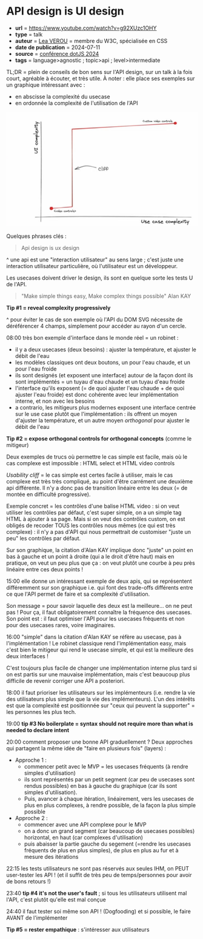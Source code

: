 # API design is UI design

- **url** = https://www.youtube.com/watch?v=g92XUzc1OHY
- **type** = talk
- **auteur** = [Lea VEROU](https://lea.verou.me/) = membre du W3C, spécialisée en CSS
- **date de publication** = 2024-07-11
- **source** = [conférence dotJS 2024](https://www.youtube.com/@dotconferences)
- **tags** = language>agnostic ; topic>api ; level>intermediate

TL;DR = plein de conseils de bon sens sur l'API design, sur un talk à la fois court, agréable à écouter, et très utile. À noter : elle place ses exemples sur un graphique intéressant avec :

- en abscisse la complexité du usecase
- en ordonnée la complexité de l'utilisation de l'API

![usecase_complexity_vs_ui_complexity](2024-08-17-api-is-ux_usecase_complexity_vs_ui_complexity.jpeg)

Quelques phrases clés :

> Api design is ux design

^ une api est une "interaction utilisateur" au sens large ; c'est juste une interaction utilisateur particulière, où l'utilisateur est un développeur.

Les usecases doivent driver le design, ils sont en quelque sorte les tests U de l'API.

> "Make simple things easy, Make complex things possible" Alan KAY

**Tip #1 = reveal complexity progressively**

^ pour éviter le cas de son exemple où l'API du DOM SVG nécessite de déréférencer 4 champs, simplement pour accéder au rayon d'un cercle.

08:00 très bon exemple d'interface dans le monde réel = un robinet :

- il y a deux usecases (deux besoins) : ajuster la température, et ajuster le débit de l'eau
- les modèles classiques ont deux boutons, un pour l'eau chaude, et un pour l'eau froide
- ils sont designés (et exposent une interface) autour de la façon dont ils sont implémentés = un tuyau d'eau chaude et un tuyau d'eau froide
- l'interface qu'ils exposent (= de quoi ajuster l'eau chaude + de quoi ajuster l'eau froide) est donc cohérente avec leur implémentation interne, et non avec les besoins
- a contrario, les mitigeurs plus modernes exposent une interface centrée sur le use case plutôt que l'implémentation : ils offrent un moyen d'ajuster la température, et un autre moyen _orthogonal_ pour ajuster le débit de l'eau

**Tip #2 = expose orthogonal controls for orthogonal concepts** (comme le mitigeur)

Deux exemples de trucs où permettre le cas simple est facile, mais où le cas complexe est impossible : HTML select et HTML video controls

_Usability cliff_ = le cas simple est certes facile à utiliser, mais le cas complexe est très très compliqué, au point d'être carrément une deuxième api différente. Il n'y a donc pas de transition linéaire entre les deux (= de montée en difficulté progressive).

Exemple concret = les contrôles d'une balise HTML video : si on veut utiliser les contrôles par défaut, c'est super simple, on a un simple tag HTML à ajouter à sa page. Mais si on veut des contrôles custom, on est obligés de recoder TOUS les contrôles nous mêmes (ce qui est très complexe) : il n'y a pas d'API qui nous permettrait de customiser "juste un peu" les contrôles par défaut.

Sur son graphique, la citation d'Alan KAY implique donc "juste" un point en bas à gauche et un point à droite (qui a le droit d'être haut) mais en pratique, on veut un peu plus que ça : on veut plutôt une courbe à peu près linéaire entre ces deux points !

15:00 elle donne un intéressant exemple de deux apis, qui se représentent différemment sur son graphique i.e. qui font des trade-offs différents entre ce que l'API permet de faire et sa complexité d'utilisation.

Son message = pour savoir laquelle des deux est la meilleure... on ne peut pas ! Pour ça, il faut obligatoirement connaître la fréquence des usecases. Son point est : il faut optimiser l'API pour les usecases fréquents et non pour des usecases rares, voire imaginaires.

16:00 "simple" dans la citation d'Alan KAY se réfère au usecase, pas à l'implémentation ! Le robinet classique rend l'implémentation easy, mais c'est bien le mitigeur qui rend le usecase simple, et qui est la meilleure des deux interfaces !

C'est toujours plus facile de changer une implémentation interne plus tard si on est partis sur une mauvaise implémentation, mais c'est beaucoup plus difficile de revenir corriger une API a posteriori.

18:00 il faut prioriser les utilisateurs sur les implémenteurs (i.e. rendre la vie des utilisateurs plus simple que la vie des implémenteurs). L'un des intérêts est que la complexité est positionnée sur "ceux qui peuvent la supporter" = les personnes les plus tech.

 19:00 **tip #3 No boilerplate = syntax should not require more than what is needed to declare intent**

 20:00 comment proposer une bonne API graduellement ? Deux approches qui partagent la même idée de "faire en plusieurs fois" (layers) :

 - Approche 1 :
     - commencer petit avec le MVP = les usecases fréquents (à rendre simples d'utilisation)
     - ils sont représentés par un petit segment (car peu de usecases sont rendus possibles) en bas à gauche du graphique (car ils sont simples d'utilisation).
     - Puis, avancer à chaque itération, linéairement, vers les usecases de plus en plus complexes, à rendre possible, de la façon la plus simple possible
 - Approche 2 :
     - commencer avec une API complexe pour le MVP
     - on a donc un grand segment (car beaucoup de usecases possibles) horizontal, en haut (car complexes d'utilisation)
     - puis abaisser la partie gauche du segement (=rendre les usecases fréquents de plus en plus simples), de plus en plus au fur et à mesure des itérations

 22:15 les tests utilisateurs ne sont pas réservés aux seules IHM, on PEUT user-tester les API ! (et il suffit de très peu de temps/personnes pour avoir de bons retours !)

 23:40 **tip #4 it's not the user's fault** ; si tous les utilisateurs utilisent mal l'API, c'est plutôt qu'elle est mal conçue

24:40 il faut tester soi même son API ! (Dogfooding) et si possible, le faire AVANT de l'implémenter

**Tip #5 = rester empathique** : s'intéresser aux utilisateurs
